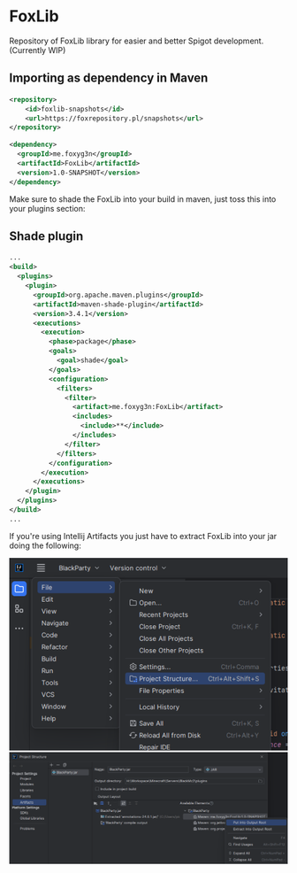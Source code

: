 # FoxLib
Repository of FoxLib library for easier and better Spigot development. (Currently WIP)

## Importing as dependency in Maven
```xml
<repository>
    <id>foxlib-snapshots</id>
    <url>https://foxrepository.pl/snapshots</url>
</repository>
```
```xml
<dependency>
  <groupId>me.foxyg3n</groupId>
  <artifactId>FoxLib</artifactId>
  <version>1.0-SNAPSHOT</version>
</dependency>
```
Make sure to shade the FoxLib into your build in maven, just toss this into your plugins section:

## Shade plugin
```xml
...
<build>
  <plugins>
    <plugin>
      <groupId>org.apache.maven.plugins</groupId>
      <artifactId>maven-shade-plugin</artifactId>
      <version>3.4.1</version>
      <executions>
        <execution>
          <phase>package</phase>
          <goals>
            <goal>shade</goal>
          </goals>
          <configuration>
            <filters>
              <filter>
                <artifact>me.foxyg3n:FoxLib</artifact>
                <includes>
                  <include>**</include>
                </includes>
              </filter>
            </filters>
          </configuration>
        </execution>
      </executions>
    </plugin>
  </plugins>
</build>
...
```

If you're using Intellij Artifacts you just have to extract FoxLib into your jar doing the following:

![image](intellij_step_1.png)
![image](intellij_step_2.png)
